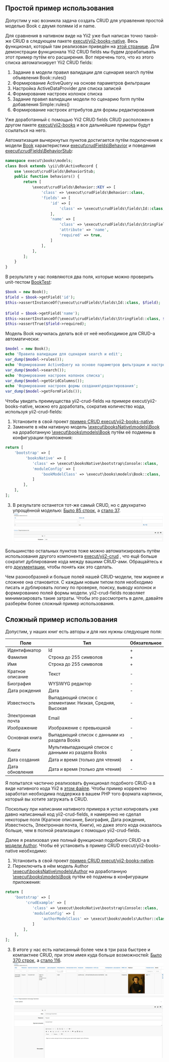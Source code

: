 ## Простой пример использования
Допустим у нас возникла задача создать CRUD для управления простой моделью Book с двумя полями id и name.

Для сравнения в нативном виде на Yii2 уже был написан точно такой-же CRUD в следующем пакете
[execut/yii2-books-native](https://github.com/execut/yii2-books-native). Весь функционал, который там реализован 
приведён на [этой странице](https://github.com/execut/yii2-books-native/blob/master/docs/guide-ru/implemented-functionality.md).
Для демонстрации функционала Yii2 CRUD fields мы будем дорабатывать этот пример путём его расширения.
Вот перечень того, что из этого списка автоматизирует Yii2 CRUD fields:
1. Задание в модели правил валидации для сценария search путём объявления Book::rules()
1. Формирование ActiveQuery на основе параметров фильтрации
1. Настройка ActiveDataProvider для списка записей
1. Формирование настроек колонок списка
1. Задание правил валидации модели по сценарию form путём добавления Simple::rules()
1. Формирование настроек аттрибутов для формы редактирования

Уже доработанный с помощью Yii2 CRUD fields CRUD расположен в другом пакете [execut/yii2-books](https://github.com/execut/yii2-books)
и все дальнейшие примеры будут ссылаться на него.

Автоматизация вычеркнутых пунктов достигается путём подключения к модели [Book](https://github.com/execut/yii2-books/blob/master/models/Book.php) характеристики
[execut\crudFields\Behavior](Behavior.php) и поведения [execut\crudFields\BehaviorStub](BehaviorStub.php):
```php
namespace execut\books\models;
class Book extends \yii\db\ActiveRecord {
    use \execut\crudFields\BehaviorStub;
    public function behaviors() {
        return [
            \execut\crudFields\Behavior::KEY => [
                'class' => \execut\crudFields\Behavior::class,
                'fields' => [
                    'id' => [
                        'class' => \execut\crudFields\fields\Id::class,
                    ],
                    'name' => [
                        'class' => \execut\crudFields\fields\StringField::class,
                        'attribute' => 'name',
                        'required' => true,
                    ]
                ],
            ],
        ];
    }
}
```

В результате у нас появляются два поля, которые можно проверить unit-тестом [BookTest](https://github.com/execut/yii2-books/blob/master/tests/unit/models/BookTest.php):
```php
$book = new Book();
$field = $book->getField('id');
$this->assertInstanceOf(\execut\crudFields\fields\Id::class, $field);

$field = $book->getField('name');
$this->assertInstanceOf(\execut\crudFields\fields\StringField::class, $field);
$this->assertTrue($field->required);
```

Модель Book научилась делать всё от неё необходимое для CRUD-а автоматически:
```php
$model = new Book();
echo 'Правила валидации для сценария search и edit';
var_dump($model->rules());
echo 'Формирование ActiveQuery на основе параметров фильтрации и настройка ActiveDataProvider';
var_dump($model->search());
echo 'Формирование настроек колонок списка';
var_dump($model->getGridColumns());
echo 'Формирование настроек формы создания\редактирования';
var_dump($model->getFormFields());
```

Чтобы увидеть преимущества yii2-crud-fields на примере execut/yii2-books-native, можно его доработать, сократив количество кода,
используя yii2-crud-fields:
1. Установите в свой проект [пример CRUD execut/yii2-books-native](https://github.com/execut/yii2-books-native).
1. Замените в нём нативную модель [\execut\booksNative\models\Book](https://github.com/execut/yii2-books-native/blob/master/models/Book.php) на доработанную [\execut\books\models\Book](https://github.com/execut/yii2-books/blob/master/models/Book.php)
путём её подмены в конфигурации приложения:
```php
return [
    'bootstrap' => [
         'booksNative' => [
            'class' => \execut\booksNative\bootstrap\Console::class,
            'moduleConfig' => [
                'bookModelClass' => \execut\books\models\Book::class,
            ]
        ],
    ],
];
```
3. В результате останется тот-же самый CRUD, но с двухкратно упрощённой моделью:
[Было 85 строк](https://github.com/execut/yii2-books-native/blob/master/models/Book.php), а [стало 37](https://github.com/execut/yii2-crud-fields/example/models/Book.php).
![Список](i/books-list.jpg)
![Форма](i/books-form.jpg)

Большинство остальных пунктов тоже можно автоматизировать путём использования другого компонента [execut/yii2-crud](https://github.com/execut/yii2-crud)
, что ещё больше сократит дублирование кода между вашими CRUD-ами. Обращайтесь к его [документации](https://github.com/execut/yii2-crud), чтобы понять как это сделать.

Чем разнообразней и больше полей нашей CRUD-модели, тем жирнее и сложнее она становится. С каждым новым типом поля необходимо
писать и дублировать логику по проверке, поиску, выводу колонок и формированию полей формы модели. yii2-crud-fields позволяет
минимизировать такие затраты. Чтобы это рассмотреть в деле, давайте разберём более сложный пример использования.

## Сложный пример использования
Допустим, у наших книг есть авторы и для них нужны следующие поля:

Поле | Тип | Обязательное
-----|-----|-------------
Идентификатор | Id | +
Фамилия | Строка до 255 символов | +
Имя | Строка до 255 символов | +
Кратное описание| Текст | -
Биография|WYSIWYG редактор |  -
Дата рождения|Дата|-
Известность| Выпадающий список с элементами: Низкая, Средняя, Высокая|-
Электронная почта|Email|-
Изображение|Изображение с превьюшкой|-
Основная книга|Выпадающий список с данными из раздела Books|-
Книги|Мультивыпадающий список с данными из раздела Books|-
Дата создания|Дата и время (только для чтения)|+
Дата обновления|Дата и время (только для чтения)|-

Я попытался частично реализовать функционал подобного CRUD-a в виде нативного кода Yii2 в
[этом файле](https://github.com/execut/yii2-books-native/blob/master/models/Author.php).
Чтобы пример корректно заработал необходима поддержка в вашем PHP того формата картинок, который вы хотите загружать в CRUD.

Поскольку при написании нативного примера я устал копировать уже давно написанный код yii2-crud-fields, я намеренно
не сделал некоторые поля (Краткое описание, Биография, Дата рождения, Известность, Электронная почта, Книги), но даже этого кода оказалось больше,
чем в полной реализации с помощью yii2-crud-fields.

Далее я реализовал уже полный функционал подобного CRUD-а в [модели Author](https://github.com/execut/yii2-crud-fields/example/models/Author.php). Чтобы её
установить в пример CRUD execut/yii2-books-native необходимо:
1. Установить в свой проект [пример CRUD execut/yii2-books-native](https://github.com/execut/yii2-books-native).
1. Переключить в нём модель Author [\execut\booksNative\models\Author](https://github.com/execut/yii2-books-native/blob/master/models/Book.php) на доработанную [\execut\books\models\Book](https://github.com/execut/yii2-books/blob/master/models/Author.php)
путём её подмены в конфигурации приложения:
```php
return [
    'bootstrap' => [
         'crudExample' => [
            'class' => \execut\booksNative\bootstrap\Console::class,
            'moduleConfig' => [
                'authorModelClass' => \execut\books\models\Author::class,
            ]
        ],
    ],
];
```
3. В итоге у нас есть написанный более чем в три раза быстрее и компактнее CRUD, при этом имея куда больше возможностей:
[Было 370 строк](https://github.com/execut/yii2-books-native/blob/master/models/Author.php), а [стало 116](https://github.com/execut/yii2-crud-fields/example/models/Author.php).
![Список](i/authors-list.jpg)
![Форма](i/authors-form.jpg)